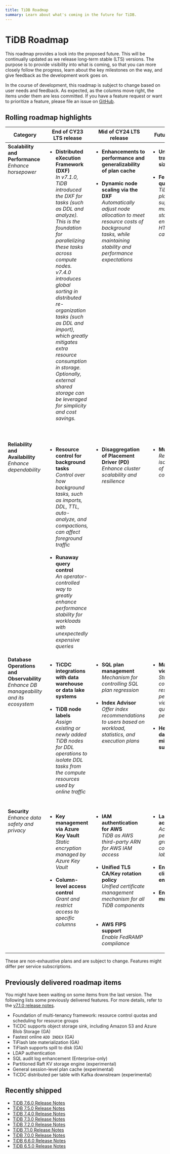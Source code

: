 ```yaml
---
title: TiDB Roadmap
summary: Learn about what's coming in the future for TiDB.
---
```


# TiDB Roadmap

This roadmap provides a look into the proposed future. This will be continually updated as we release long-term stable (LTS) versions. The purpose is to provide visibility into what is coming, so that you can more closely follow the progress, learn about the key milestones on the way, and give feedback as the development work goes on.

In the course of development, this roadmap is subject to change based on user needs and feedback. As expected, as the columns move right, the items under them are less committed. If you have a feature request or want to prioritize a feature, please file an issue on [GitHub](https://github.com/pingcap/tidb/issues).

## Rolling roadmap highlights

<table>
  <thead>
    <tr>
      <th>Category</th>
      <th>End of CY23 LTS release</th>
      <th>Mid of CY24 LTS release</th>
      <th>Future releases</th>
    </tr>
  </thead>
  <tbody valign="top">
    <tr>
      <td>
        <b>Scalability and Performance</b><br /><i>Enhance horsepower</i>
      </td>
      <td>
        <ul>
          <li>
            <b>Distributed eXecution Framework (DXF)</b><br /><i>
            In v7.1.0, TiDB introduced the DXF for tasks (such as DDL and analyze). This is the foundation for parallelizing these tasks across compute nodes. v7.4.0 introduces global sorting in distributed re-organization tasks (such as DDL and import), which greatly mitigates extra resource consumption in storage. Optionally, external shared storage can be leveraged for simplicity and cost savings.</i>
          </li>
          <br />
          <br />
        </ul>
      </td>
      <td>
        <ul>
          <li>
            <b>Enhancements to performance and generalizability of plan cache</b><br />
          </li>
          <br />
          <li>
            <b>Dynamic node scaling via the DXF</b><br />
            <i>Automatically adjust node allocation to meet resource costs of background tasks, while maintaining stability and performance expectations</i>
          </li>
          <br />
          <br />
        </ul>
      </td>
      <td>
        <ul>
          <li>
            <b>Unlimited transaction size</b>
          </li>
          <br />
          <li>
            <b>Federated query</b>
            <br /><i>TiDB query planner support for multiple storage engines in HTAP use cases.</i>
          </li>
          <br />
        </ul>
      </td>
    </tr>
    <tr>
      <td>
        <b>Reliability and Availability</b>
        <br /><i>Enhance dependability</i>
      </td>
      <td>
        <ul>
          <li>
            <b>Resource control for background tasks</b><br />
            <i>
              Control over how background tasks, such as imports, DDL, TTL, auto-analyze, and compactions, can affect foreground traffic
            </i>
          </li>
          <br />
          <li>
            <b>Runaway query control</b><br /><i>
              An operator-controlled way to greatly enhance performance stability for workloads with unexpectedly expensive queries
            </i>
          </li>
        </ul>
      </td>
      <td>
        <ul>
          <li>
            <b>Disaggregation of Placement Driver (PD)</b>
            <br /><i>Enhance cluster scalability and resilience</i>
          </li>
          <br />
        </ul>
      </td>
      <td>
        <ul>
          <li>
            <b>Multi-tenancy</b>
            <br /><i>Resource isolation on top of resource control</i>
          </li>
          <br />
        </ul>
      </td>
    </tr>
    <tr>
      <td>
        <b>Database Operations and Observability</b>
        <br /><i>Enhance DB manageability and its ecosystem</i>
      </td>
      <td>
        <ul>
          <li>
            <b>TiCDC integrations with data warehouse or data lake systems</b>
            <br />
          </li>
          <br />
          <li>
            <b>TiDB node labels</b>
            <br /><i>Assign existing or newly added TiDB nodes for DDL operations to isolate DDL tasks from the compute resources used by online traffic
</i>
          </li>
          <br />
        </ul>
      </td>
      <td>
        <ul>
          <li>
            <b>SQL plan management</b>
            <br /><i>Mechanism for controlling SQL plan regression</i>
          </li>
          <br />
          <li>
            <b>Index Advisor</b>
            <br /><i>Offer index recommendations to users based on workload, statistics, and execution plans</i>
          </li>
        </ul>
      </td>
      <td>
        <ul>
          <li>
            <b>Materialized views</b>
            <br /><i>Store pre-computed results as a persistent data view to boost query performance</i>
          </li>
          <br />
          <li>
            <b>Heterogeneous database migration support</b>
          </li>
          <br />
        </ul>
      </td>
    </tr>
    <tr>
      <td>
        <b>Security</b>
        <br /><i>Enhance data safety and privacy</i>
      </td>
      <td>
        <ul>
          <li>
            <b>Key management via Azure Key Vault</b>
            <br /><i>Static encryption managed by Azure Key Vault</i>
          </li>
          <br />
          <li>
            <b>Column-level access control</b>
            <br /><i>Grant and restrict access to specific columns</i>
          </li>
          <br />
        </ul>
      </td>
      <td>
        <ul>
          <li>
            <b>IAM authentication for AWS</b>
            <br /><i>TiDB as AWS third-party ARN for AWS IAM access</i>
          </li>
          <br />
          <li>
            <b>Unified TLS CA/Key rotation policy</b>
            <br /><i>Unified certificate management mechanism for all TiDB components</i>
          </li>
          <br></br>
          <li>
            <b>AWS FIPS support</b>
            <br /><i>Enable FedRAMP compliance</i>
          </li>
        </ul>
      </td>
      <td>
        <ul>
          <li>
            <b>Label-based access control</b>
            <br /><i>Access permissions granted by configured labels</i>
          </li>
          <br />
          <li>
            <b>Enhanced client-side encryption</b>
          </li>
          <br />
          <li>
            <b>Enhanced data masking</b>
          </li>
          <br />
        </ul>
      </td>
    </tr>
  </tbody>
</table>

These are non-exhaustive plans and are subject to change. Features might differ per service subscriptions.

## Previously delivered roadmap items

You might have been waiting on some items from the last version. The following lists some previously delivered features. For more details, refer to the [v7.1.0 release notes](/releases/release-7.1.0.md).

- Foundation of multi-tenancy framework: resource control quotas and scheduling for resource groups
- TiCDC supports object storage sink, including Amazon S3 and Azure Blob Storage (GA)
- Fastest online `ADD INDEX` (GA)
- TiFlash late materialization (GA)
- TiFlash supports spill to disk (GA)
- LDAP authentication
- SQL audit log enhancement (Enterprise-only)
- Partitioned Raft KV storage engine (experimental)
- General session-level plan cache (experimental)
- TiCDC distributed per table with Kafka downstream (experimental)

## Recently shipped

- [TiDB 7.6.0 Release Notes](https://docs.pingcap.com/tidb/v7.6/release-7.6.0)
- [TiDB 7.5.0 Release Notes](https://docs.pingcap.com/tidb/v7.5/release-7.5.0)
- [TiDB 7.4.0 Release Notes](https://docs.pingcap.com/tidb/v7.4/release-7.4.0)
- [TiDB 7.3.0 Release Notes](https://docs.pingcap.com/tidb/v7.3/release-7.3.0)
- [TiDB 7.2.0 Release Notes](https://docs.pingcap.com/tidb/v7.2/release-7.2.0)
- [TiDB 7.1.0 Release Notes](https://docs.pingcap.com/tidb/v7.1/release-7.1.0)
- [TiDB 7.0.0 Release Notes](https://docs.pingcap.com/tidb/v7.0/release-7.0.0)
- [TiDB 6.6.0 Release Notes](https://docs.pingcap.com/tidb/v6.6/release-6.6.0)
- [TiDB 6.5.0 Release Notes](https://docs.pingcap.com/tidb/v6.5/release-6.5.0)
